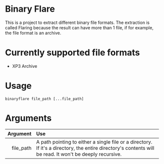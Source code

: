 # Binary Flare
This is a project to extract different binary file formats.
The extraction is called Flaring because the result can have more than 1 file, if for example,
the file format is an archive.

# Currently supported file formats
- XP3 Archive

# Usage
`binaryflare file_path [...file_path]`

# Arguments
|Argument|Use|
|-------:|:--|
|file_path|A path pointing to either a single file or a directory. If it's a directory, the entire directory's contents will be read. It won't be deeply recursive.
